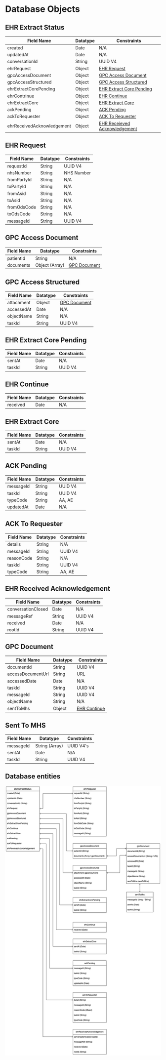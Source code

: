 # Database Objects



## EHR Extract Status

| Field Name                 | Datatype | Constraints                                                  |
| -------------------------- | -------- | ------------------------------------------------------------ |
| created                    | Date     | N/A                                                          |
| updatedAt                  | Date     | N/A                                                          |
| conversationId             | String   | UUID V4                                                      |
| ehrRequest                 | Object   | [EHR Request](database.md#ehr-request)                       |
| gpcAccessDocument          | Object   | [GPC Access Document](database.md#gpc-access-document)       |
| gpcAccessStructured        | Object   | [GPC Access Structured](database.md#gpc-access-structured)   |
| ehrExtractCorePending      | Object   | [EHR Extract Core Pending](database.md#ehr-extract-core-pending) |
| ehrContrinue               | Object   | [EHR Continue](database.md#ehr-continue)                     |
| ehrExtractCore             | Object   | [EHR Extract Core](database.md#ehr-extract-core)             |
| ackPending                 | Object   | [ACK Pending](database.md#ack-pending)                       |
| ackToRequester             | Object   | [ACK To Requester](database.md#ack-to-requester)             |
| ehrReceivedAcknowledgement | Object   | [EHR Receieved Acknowledgement](database.md#ehr-received-acknowledgement) |



## EHR Request

| Field Name  | Datatype | Constraints |
| ----------- | -------- | ----------- |
| requestId   | String   | UUID V4     |
| nhsNumber   | String   | NHS Number  |
| fromPartyId | String   | N/A         |
| toPartyId   | String   | N/A         |
| fromAsid    | String   | N/A         |
| toAsid      | String   | N/A         |
| fromOdsCode | String   | N/A         |
| toOdsCode   | String   | N/A         |
| messageId   | String   | UUID V4     |



## GPC Access Document

| Field Name | Datatype       | Constraints                              |
| ---------- | -------------- | ---------------------------------------- |
| patientId  | String         | N/A                                      |
| documents  | Object (Array) | [GPC Document](database.md#gpc-document) |



## GPC Access Structured

| Field Name | Datatype | Constraints                              |
| ---------- | -------- | ---------------------------------------- |
| attachment | Object   | [GPC Document](database.md#gpc-document) |
| accessedAt | Date     | N/A                                      |
| objectName | String   | N/A                                      |
| taskId     | String   | UUID V4                                  |



## EHR Extract Core Pending

| Field Name | Datatype | Constraints |
| ---------- | -------- | ----------- |
| sentAt     | Date     | N/A         |
| taskId     | String   | UUID V4     |



## EHR Continue

| Field Name | Datatype | Constraints |
| ---------- | -------- | ----------- |
| received   | Date     | N/A         |



## EHR Extract Core

| Field Name | Datatype | Constraints |
| ---------- | -------- | ----------- |
| sentAt     | Date     | N/A         |
| taskId     | String   | UUID V4     |



## ACK Pending

| Field Name | Datatype | Constraints |
| ---------- | -------- | ----------- |
| messageId  | String   | UUID V4     |
| taskId     | String   | UUID V4     |
| typeCode   | String   | AA, AE      |
| updatedAt  | Date     | N/A         |



## ACK To Requester

| Field Name | Datatype | Constraints |
| ---------- | -------- | ----------- |
| details    | String   | N/A         |
| messageId  | String   | UUID V4     |
| reasonCode | String   | N/A         |
| taskId     | String   | UUID V4     |
| typeCode   | String   | AA, AE      |



## EHR Received Acknowledgement

| Field Name         | Datatype | Constraints |
| ------------------ | -------- | ----------- |
| conversationClosed | Date     | N/A         |
| messageRef         | String   | UUID V4     |
| received           | Date     | N/A         |
| rootId             | String   | UUID V4     |



## GPC Document

| Field Name        | Datatype | Constraints                             |
| ----------------- | -------- | --------------------------------------- |
| documentId        | String   | UUID V4                                 |
| accessDocumentUrl | String   | URL                                     |
| accessedDate      | Date     | N/A                                     |
| taskId            | String   | UUID V4                                 |
| messageId         | String   | UUID V4                                 |
| objectName        | String   | N/A                                     |
| sentToMhs         | Object   | [EHR Continue](database.md#sent-to-mhs) |



## Sent To MHS

| Field Name | Datatype       | Constraints |
| ---------- | -------------- | ----------- |
| messageId  | String (Array) | UUID V4's   |
| sentAt     | Date           | N/A         |
| taskId     | String         | UUID V4     |



## Database entities

![EHR Extract Status Structure](EhrExtractStatus.drawio.png "EHR Extract Status Structure")